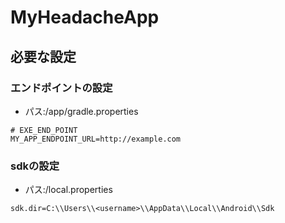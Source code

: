 # MyHeadacheApp

## 必要な設定

### エンドポイントの設定
 - パス:/app/gradle.properties
```
# EXE_END_POINT
MY_APP_ENDPOINT_URL=http://example.com
```

### sdkの設定
 - パス:/local.properties
```
sdk.dir=C:\\Users\\<username>\\AppData\\Local\\Android\\Sdk
```